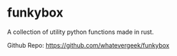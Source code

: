 # funkybox
A collection of utility python functions made in rust.    

Github Repo: https://github.com/whatevergeek/funkybox
